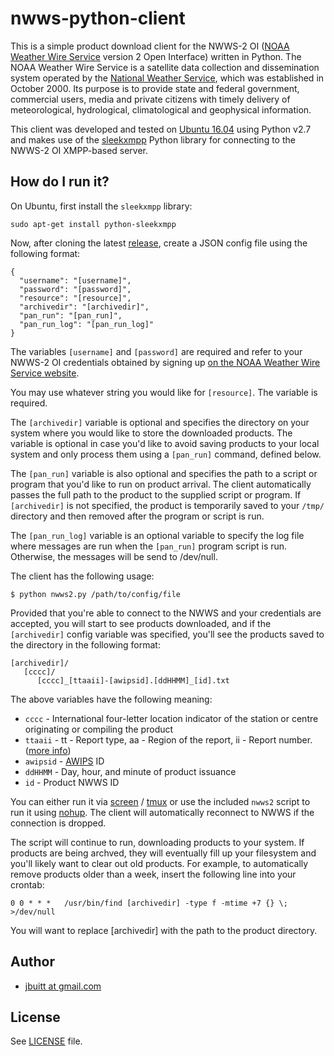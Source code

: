 
# nwws-python-client

This is a simple product download client for the NWWS-2 OI ([NOAA Weather Wire Service](http://www.nws.noaa.gov/nwws/) version 2 Open Interface) written in Python. The NOAA Weather Wire Service is a satellite data collection and dissemination system operated by the [National Weather Service](http://weather.gov), which was established in October 2000. Its purpose is to provide state and federal government, commercial users, media and private citizens with timely delivery of meteorological, hydrological, climatological and geophysical information. 

This client was developed and tested on [Ubuntu 16.04](http://ubuntu.com) using Python v2.7 and makes use of the [sleekxmpp](https://github.com/fritzy/SleekXMPP) Python library for connecting to the NWWS-2 OI XMPP-based server.

## How do I run it?

On Ubuntu, first install the `sleekxmpp` library:

```
sudo apt-get install python-sleekxmpp
```

Now, after cloning the latest [release](https://github.com/jbuitt/nwws-python-client), create a JSON config file using the following format:

```
{
  "username": "[username]",
  "password": "[password]",
  "resource": "[resource]",
  "archivedir": "[archivedir]",
  "pan_run": "[pan_run]",
  "pan_run_log": "[pan_run_log]"
}
```

The variables `[username]` and `[password]` are required and refer to your NWWS-2 OI credentials obtained by signing up [on the NOAA Weather Wire Service website](http://www.nws.noaa.gov/nwws/#NWWS_OI_Request).

You may use whatever string you would like for `[resource]`. The variable is required.

The `[archivedir]` variable is optional and specifies the directory on your system where you would like to store the downloaded products. The variable is optional in case you'd like to avoid saving products to your local system and only process them using a `[pan_run]` command, defined below.

The `[pan_run]` variable is also optional and specifies the path to a script or program that you'd like to run on product arrival. The client automatically passes the full path to the product to the supplied script or program. If `[archivedir]` is not specified, the product is temporarily saved to your `/tmp/` directory and then removed after the program or script is run.

The `[pan_run_log]` variable is an optional variable to specify the log file where messages are run when the `[pan_run]` program script is run. Otherwise, the messages will be send to /dev/null.

The client has the following usage:

```
$ python nwws2.py /path/to/config/file
```

Provided that you're able to connect to the NWWS and your credentials are accepted, you will start to see products downloaded, and if the `[archivedir]` config variable was specified, you'll see the products saved to the directory in the following format:

```
[archivedir]/
   [cccc]/
      [cccc]_[ttaaii]-[awipsid].[ddHHMM]_[id].txt
```

The above variables have the following meaning:

* `cccc` - International four-letter location indicator of the station or centre originating or compiling the product
* `ttaaii` - tt - Report type, aa - Region of the report, ii - Report number. ([more info](http://weather.unisys.com/noaaport/WMO_Header_Text.php))
* `awipsid` - [AWIPS](https://www.unidata.ucar.edu/software/awips2/) ID
* `ddHHMM` - Day, hour, and minute of product issuance
* `id` - Product NWWS ID

You can either run it via [screen](https://www.gnu.org/software/screen/) / [tmux](https://github.com/tmux/tmux/wiki) or use the included `nwws2` script to run it using [nohup](https://en.wikipedia.org/wiki/Nohup). The client will automatically reconnect to NWWS if the connection is dropped.

The script will continue to run, downloading products to your system. If products are being archved, they will eventually fill up your filesystem and you'll likely want to clear out old products. For example, to automatically remove products older than a week, insert the following line into your crontab:

```
0 0 * * *   /usr/bin/find [archivedir] -type f -mtime +7 {} \; >/dev/null
```

You will want to replace [archivedir] with the path to the product directory.

## Author

+	[jbuitt at gmail.com](mailto:jbuitt@gmail.com)

## License

See [LICENSE](https://github.com/jbuitt/nwws-python-client/blob/master/LICENSE) file.

